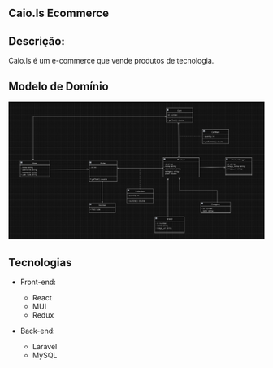 ## ﻿Caio.ls Ecommerce

## Descrição:
 Caio.ls é um e-commerce que vende produtos de tecnologia.


## Modelo de Domínio 

![Modelo de Domínio](ecommerce-diagram-model.png)

## Tecnologias
  - Front-end:
    - React
    - MUI
    - Redux

  - Back-end:
    - Laravel
    - MySQL
